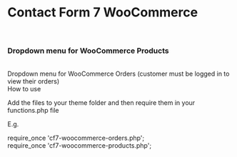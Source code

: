 
<h1>Contact Form 7 WooCommerce</h1><br/>
<h3>Dropdown menu for WooCommerce Products</h3><br/>
Dropdown menu for WooCommerce Orders (customer must be logged in to view their orders)<br/>
How to use<br/>

Add the files to your theme folder and then require them in your functions.php file

E.g.

require_once 'cf7-woocommerce-orders.php';<br/>
require_once 'cf7-woocommerce-products.php';
